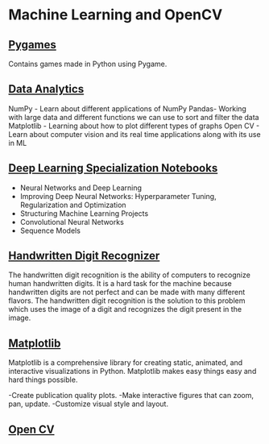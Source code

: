 # Machine Learning and OpenCV


## [Pygames](https://github.com/absterjr/AI/tree/main/PyGames)

Contains games made in Python using Pygame.


## [Data Analytics](https://github.com/absterjr/AI/tree/main/Data%20Analytics(Numpy%2C%20Pandas%2C%20etc.))

NumPy - Learn about different applications of NumPy
Pandas- Working with large data and different functions we can use to sort and filter the data
Matplotlib - Learning about how to plot different types of graphs
Open CV - Learn about computer vision and its real time applications along with its use in ML


## [Deep Learning Specialization Notebooks](https://github.com/absterjr/AI/tree/main/Deep%20Learning%20Specialization)

- Neural Networks and Deep Learning 
- Improving Deep Neural Networks: Hyperparameter Tuning, Regularization and Optimization 
- Structuring Machine Learning Projects 
- Convolutional Neural Networks 
- Sequence Models

## [Handwritten Digit Recognizer](https://github.com/absterjr/AI/tree/main/Handwritten%20digit%20recognizer)

The handwritten digit recognition is the ability of computers to recognize human handwritten digits. 
It is a hard task for the machine because handwritten digits are not perfect and can be made with many 
different flavors. The handwritten digit recognition is the solution to this problem which uses the 
image of a digit and recognizes the digit present in the image.

## [Matplotlib](https://github.com/absterjr/AI/tree/main/Matplotlib)

Matplotlib is a comprehensive library for creating static, animated, and interactive visualizations in Python. Matplotlib makes easy things easy and hard things possible.

-Create publication quality plots.
-Make interactive figures that can zoom, pan, update.
-Customize visual style and layout.


## [Open CV](https://github.com/absterjr/AI/tree/main/Open%20CV)
